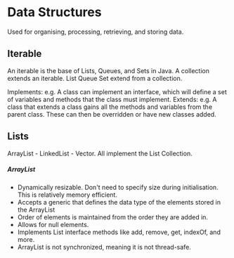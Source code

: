 # Data Structures
Used for organising, processing, retrieving, and storing data.

## Iterable
An iterable is the base of Lists, Queues, and Sets in Java.
A collection extends an iterable.
List Queue Set extend from a collection.

Implements: e.g. A class can implement an interface, which will define a set of variables 
and methods that the class must implement.
Extends: e.g. A class that extends a class gains all the methods and variables from 
the parent class. These can then be overridden or have new classes added.

## Lists
ArrayList - LinkedList - Vector.
All implement the List Collection.

##### ArrayList
- Dynamically resizable. Don't need to specify size during initialisation. This is relatively
memory efficient.
- Accepts a generic that defines the data type of the elements stored in the ArrayList
- Order of elements is maintained from the order they are added in.
- Allows for null elements.
- Implements List interface methods like add, remove, get, indexOf, and more.
- ArrayList is not synchronized, meaning it is not thread-safe.

```java

```